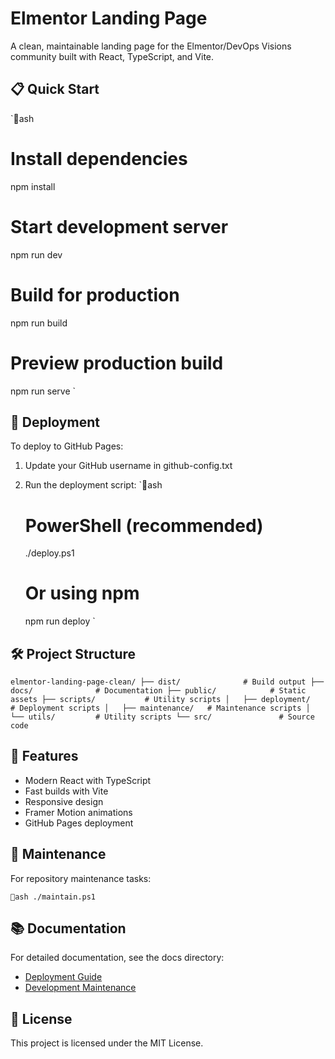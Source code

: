 # Elmentor Landing Page

A clean, maintainable landing page for the Elmentor/DevOps Visions community built with React, TypeScript, and Vite.

## 📋 Quick Start

`ash
# Install dependencies
npm install

# Start development server
npm run dev

# Build for production
npm run build

# Preview production build
npm run serve
`

## 🚀 Deployment

To deploy to GitHub Pages:

1. Update your GitHub username in github-config.txt
2. Run the deployment script:
   `ash
   # PowerShell (recommended)
   ./deploy.ps1
   
   # Or using npm
   npm run deploy
   `

## 🛠️ Project Structure

`
elmentor-landing-page-clean/
├── dist/              # Build output
├── docs/              # Documentation
├── public/            # Static assets
├── scripts/           # Utility scripts
│   ├── deployment/    # Deployment scripts
│   ├── maintenance/   # Maintenance scripts
│   └── utils/         # Utility scripts
└── src/               # Source code
`

## 🧩 Features

- Modern React with TypeScript
- Fast builds with Vite
- Responsive design
- Framer Motion animations
- GitHub Pages deployment

## 🧰 Maintenance

For repository maintenance tasks:

`ash
./maintain.ps1
`

## 📚 Documentation

For detailed documentation, see the docs directory:

- [Deployment Guide](docs/deployment/README.md)
- [Development Maintenance](docs/development/maintenance.md)

## 📄 License

This project is licensed under the MIT License.
